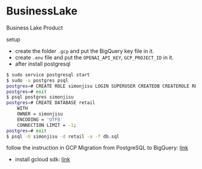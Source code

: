 # BusinessLake

Business Lake Product

setup

* create the folder `.gcp` and put the BigQuery key file in it.
* create `.env` file and put the `OPENAI_API_KEY`, `GCP_PROJECT_ID` in it.
* after install postgresql

```bash
$ sudo service postgresql start
$ sudo -u postgres psql
postgres=# CREATE ROLE simonjisu LOGIN SUPERUSER CREATEDB CREATEROLE REPLICATION BYPASSRLS;
postgres=# exit
$ psql postgres simonjisu
postgres=# CREATE DATABASE retail
    WITH 
    OWNER = simonjisu
    ENCODING = 'UTF8'
    CONNECTION LIMIT = -1;
postgres=# exit
$ psql -U simonjisu -d retail -a -f db.sql
```

follow the instruction in GCP Migration from PostgreSQL to BigQuery: [link](https://cloud.google.com/dataflow/docs/guides/templates/provided/postgresql-to-bigquery?hl=ko#console)


* install gcloud sdk: [link](https://cloud.google.com/sdk/docs/install?hl=ko#linux)